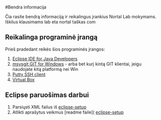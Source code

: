 #Bendra informacija

Čia rasite bendrą informaciją ir reikalingus įrankius Nortal Lab mokymams. Iškilus klausimams lab eta nortal taškas com

## Reikalinga programinė įrangą

Prieš pradedant reikės šios programinės įrangos:

1. [Eclipse IDE for Java Developers](http://www.eclipse.org/downloads/packages/node/1087) 
2. [msysgit GIT for Windows](https://code.google.com/p/msysgit/downloads/list?q=full+installer+official+git) - arba bet kurį kintą GIT klientai, jeigu naudojate kitą platformą nei Win
4. [Putty SSH client](http://www.chiark.greenend.org.uk/~sgtatham/putty/)
5. [Virtual Box](https://www.virtualbox.org/wiki/Downloads)

## Eclipse paruošimas darbui

1. Parsiųsti XML failus iš [eclipse-setup](https://github.com/nortal-lab/info/blob/master/eclipse-setup)
2. Atlikti aprašytus veikmus [readme faile]( [eclipse-setup](https://github.com/nortal-lab/info/blob/master/eclipse-setup/readme.md)
